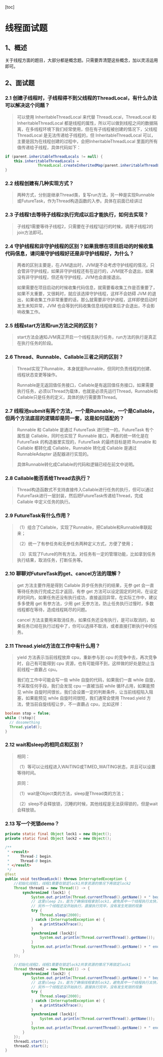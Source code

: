 [toc]

# 线程面试题

## 1、概述

关于线程方面的题目，大部分都是概念题。只需要弄清楚这些概念，加以灵活运用即可。



## 2、面试题

### 2.1 创建子线程时，子线程得不到父线程的ThreadLocal，有什么办法可以解决这个问题？

> 可以使用 InheritableThreadLocal 来代替 ThreadLocal，ThreadLocal 和 InheritableThreadLocal 都是线程的属性，所以可以做到线程之间的数据隔离，在多线程环境下我们经常使用，但在有子线程被创建的情况下，父线程 ThreadLocal 是无法传递给子线程的，但 InheritableThreadLocal 可以，主要是因为在线程创建的过程中，会把InheritableThreadLocal 里面的所有值传递给子线程，具体代码如下：

```java
if (parent.inheritableThreadLocals != null) {
    this.inheritableThreadLocals =
               ThreadLocal.createInheritedMap(parent.inheritableThreadLocals);
}
```

### 2.2 线程创建有几种实现方式？

> 两种方式，分别是继承Thread类，复写run方法，另一种是实现Runnable或FutureTask，作为Thread构造函数的入参。具体在前面已经讲过

### 2.3 子线程1去等待子线程2执行完成以后才能执行，如何去实现？

> 子线程1需要等待子线程2，只需要在子线程1运行的时候，调用子线程2的join方法即可。

### 2.4 守护线程和非守护线程的区别？如果我想在项目启动的时候收集代码信息，请问是守护线程好还是非守护线程好，为什么？

> 两者的区别主要是，在JVM退出时，JVM是不会考虑守护线程的情况，只会管非守护线程，如果非守护线程还有在运行的，JVM就不会退出，如果没有非守护线程，但还有守护线程，JVM也会直接退出。
>
> 如果需要在项目启动的时候收集代码信息，就需要看收集工作是否重要了，如果不太重要，又很耗时，就应该选择守护线程，这样不会妨碍 JVM 的退出，如果收集工作非常重要的话，那么就需要非守护进程，这样即使启动时发生未知异常，JVM 也会等到代码收集信息线程结束后才会退出，不会影响收集工作。

### 2.5 线程start方法和run方法之间的区别？

> start方法会通知JVM真正开启一个线程去执行任务，run方法的执行是真正在执行任务的阶段。

### 2.6 Thread、Runnable、Callable三者之间的区别？

> Thread实现了Runnable，本身就是Runnable，但同时负责线程的创建、线程状态变更等操作。
>
> Runnable是无返回值任务接口，Callable是有返回值任务接口，如果需要执行任务，必须以Thread为载体，也就是必须先运行Thread，Runnable和Callable只是任务的定义，具体的执行需要靠Thread。

### 2.7 线程池submit有两个方法，一个是Runnable，一个是Callable，但两个方法底层的逻辑却是同一套，这是如何适配的？

> Runnable 和 Callable 是通过 FutureTask 进行统一的，FutureTask 有个属性是 Callable，同时也实现了 Runnable 接口，两者的统一转化是在 FutureTask 的构造器里实现的，FutureTask 的最终目标是把 Runnable 和 Callable 都转化成 Callable，Runnable 转化成 Callable 是通过 RunnableAdapter 适配器进行实现的。
>
> 具体Runnable转化成Callable的代码和逻辑已经在前文中说明。

### 2.8 Callable能否丢给Thread去执行？

> Thread构造函数式不支持直接传入Callable进行任务的执行，但可以通过FutureTask进行一层封装，然后把FutureTask传递给Thread，完成Callable 中定义任务的执行。

### 2.9 FutureTask有什么作用？

> （1）组合了Callable，实现了Runnable，把Callable和Runnable串联起来；
>
> （2）统一了有参任务和无参任务两种定义方式，方便了使用；
>
> （3）实现了Future的所有方法，对任务有一定的管理功能，比如拿到任务执行结果，取消任务，打断任务等。

### 2.10 聊聊对FutureTask的get、cancel方法的理解？

> get 方法主要作用是得到 Callable 异步任务执行的结果，无参 get 会一直等待任务执行完成之后才返回，有参 get 方法可以设定固定的时间，在设定的时间内，如果任务还没有执行成功，直接返回异常，在实际工作中，建议多多使用 get 有参方法，少用 get 无参方法，防止任务执行过慢时，多数线程都在等待，造成线程耗尽的问题。
>
> cancel 方法主要用来取消任务，如果任务还没有执行，是可以取消的，如果任务已经在执行过程中了，你可以选择不取消，或者直接打断执行中的任务。

### 2.11 Thread.yield方法在工作中有什么用？

> yield 方法表示当前线程放弃 cpu，重新参与到 cpu 的竞争中去，再次竞争时，自己有可能得到 cpu 资源，也有可能得不到，这样做的好处是防止当前线程一直霸占 cpu。
>
> 我们在工作中可能会写一些 while 自旋的代码，如果我们一直 while 自旋，不采取任何手段，我们会发现 cpu 一直被当前 while 循环占用，如果能预见 while 自旋时间很长，我们会设置一定的判断条件，让当前线程陷入阻塞，如果能预见 while 自旋时间很短，我们通常会使用 Thread.yield 方法，使当前自旋线程让步，不一直霸占 cpu，比如这样：

```java
boolean stop = false;
while (!stop){
  // dosomething
  Thread.yield();
}
```

### 2.12 wait和sleep的相同点和区别？

> 相同：
>
> （1）等可以让线程进入WAITING或TIMED_WAITING状态，并且可以设置等待时间。
>
> 异同：
>
> （1）wait是Object类的方法，sleep是Thread类的方法；
>
> （2）sleep不会释放锁，沉睡的时候，其他线程是无法获得锁的，但是wait会释放锁。

### 2.13 写一个死锁demo？

```java
private static final Object lock1 = new Object();
private static final Object lock2 = new Object();

/**
 * <result>
 *     Thread-1 begin.
 *     Thread-0 begin.
 * </result>
 */
@Test
public void testDeadLock() throws InterruptedException {
    //初始化线程1，线程1需要在锁定lock1共享资源的情况下再锁定lock2
    Thread thread1 = new Thread(() -> {
        synchronized (lock1) {
            System.out.println(Thread.currentThread().getName() + " begin.");
            // 这里sleep 2s，是为了确保线程拿到lock1，避免其中一个线程执行太快，
            // 另外一个线程还没开始执行，直接执行完毕，没有发生死锁的现象
            try {
                Thread.sleep(2000);
            } catch (InterruptedException e) {
                e.printStackTrace();
            }
            synchronized (lock2){
                System.out.println(Thread.currentThread().getName());
            }
            System.out.println(Thread.currentThread().getName() + " end.");
        }
    });

    //初始化线程2，线程1需要在锁定lock2共享资源的情况下再锁定lock1
    Thread thread2 = new Thread(() -> {
        synchronized (lock2) {
            System.out.println(Thread.currentThread().getName() + " begin.");
            // 这里sleep 2s，是为了确保线程拿到lock2，避免其中一个线程执行太快，
            // 另外一个线程还没开始执行，直接执行完毕，没有发生死锁的现象
            try {
                Thread.sleep(2000);
            } catch (InterruptedException e) {
                e.printStackTrace();
            }
            synchronized (lock1){
                System.out.println(Thread.currentThread().getName());
            }
            System.out.println(Thread.currentThread().getName() + " end.");
        }
    });
    thread1.start();
    thread2.start();
}
```

